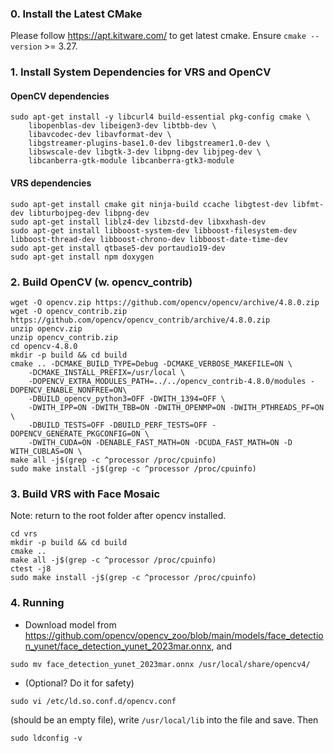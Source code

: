 ### 0. Install the Latest CMake

Please follow https://apt.kitware.com/ to get latest cmake. Ensure ```cmake --version``` >= 3.27.

### 1. Install System Dependencies for VRS and OpenCV

#### OpenCV dependencies
```
sudo apt-get install -y libcurl4 build-essential pkg-config cmake \
    libopenblas-dev libeigen3-dev libtbb-dev \
    libavcodec-dev libavformat-dev \
    libgstreamer-plugins-base1.0-dev libgstreamer1.0-dev \
    libswscale-dev libgtk-3-dev libpng-dev libjpeg-dev \
    libcanberra-gtk-module libcanberra-gtk3-module
```

#### VRS dependencies
```
sudo apt-get install cmake git ninja-build ccache libgtest-dev libfmt-dev libturbojpeg-dev libpng-dev
sudo apt-get install liblz4-dev libzstd-dev libxxhash-dev
sudo apt-get install libboost-system-dev libboost-filesystem-dev libboost-thread-dev libboost-chrono-dev libboost-date-time-dev
sudo apt-get install qtbase5-dev portaudio19-dev
sudo apt-get install npm doxygen
```

### 2. Build OpenCV (w. opencv_contrib)
```
wget -O opencv.zip https://github.com/opencv/opencv/archive/4.8.0.zip
wget -O opencv_contrib.zip https://github.com/opencv/opencv_contrib/archive/4.8.0.zip
unzip opencv.zip
unzip opencv_contrib.zip
cd opencv-4.8.0
mkdir -p build && cd build
cmake .. -DCMAKE_BUILD_TYPE=Debug -DCMAKE_VERBOSE_MAKEFILE=ON \
	-DCMAKE_INSTALL_PREFIX=/usr/local \
	-DOPENCV_EXTRA_MODULES_PATH=../../opencv_contrib-4.8.0/modules -DOPENCV_ENABLE_NONFREE=ON\
	-DBUILD_opencv_python3=OFF -DWITH_1394=OFF \
	-DWITH_IPP=ON -DWITH_TBB=ON -DWITH_OPENMP=ON -DWITH_PTHREADS_PF=ON \
	-DBUILD_TESTS=OFF -DBUILD_PERF_TESTS=OFF -DOPENCV_GENERATE_PKGCONFIG=ON \
	-DWITH_CUDA=ON -DENABLE_FAST_MATH=ON -DCUDA_FAST_MATH=ON -D WITH_CUBLAS=ON \
make all -j$(grep -c ^processor /proc/cpuinfo)
sudo make install -j$(grep -c ^processor /proc/cpuinfo)
```

### 3. Build VRS with Face Mosaic
Note: return to the root folder after opencv installed.

```
cd vrs
mkdir -p build && cd build
cmake ..
make all -j$(grep -c ^processor /proc/cpuinfo)
ctest -j8
sudo make install -j$(grep -c ^processor /proc/cpuinfo)
```

### 4. Running

- Download model from https://github.com/opencv/opencv_zoo/blob/main/models/face_detection_yunet/face_detection_yunet_2023mar.onnx, and 

```
sudo mv face_detection_yunet_2023mar.onnx /usr/local/share/opencv4/
```

- (Optional? Do it for safety)
```
sudo vi /etc/ld.so.conf.d/opencv.conf
``` 
(should be an empty file), write ```/usr/local/lib``` into the file and save. Then 
```
sudo ldconfig -v
```
